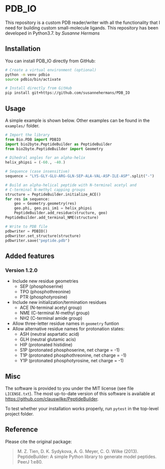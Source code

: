 # PDB_IO

This repository is a custom PDB reader/writer with all the functionality that I need for building custom small-molecule ligands. This repository has been developed in Python3.7. 
by *Susanne Hermans*

## Installation

You can install PDB_IO directly from GitHub:

```sh
# Create a virtual environment (optional)
python -m venv pdbio
source pdbio/bin/activate

# Install directly from GitHub
pip install git+https://github.com/susannehermans/PDB_IO
```

## Usage

A simple example is shown below. Other examples can be found in the `examples/` folder.

```python
# Import the library
from Bio.PDB import PDBIO
import bio2byte.PeptideBuilder as PeptideBuilder
from bio2byte.PeptideBuilder import Geometry

# Dihedral angles for an alpha-helix
helix_phipsi = (-60., -40.)

# Sequence (case insensitive)
sequence = "LYS-GLY-GLU-ARG-GLN-SEP-ALA-VAL-ASP-ILE-ASP".split("-")

# Build an alpha-helical peptide with N-terminal acetyl and
# C-terminal N-methyl capping groups
structure = PeptideBuilder.initialize_ACE()
for res in sequence:
    geo = Geometry.geometry(res)
    geo.phi, geo.psi_im1 = helix_phipsi
    PeptideBuilder.add_residue(structure, geo)
PeptideBuilder.add_terminal_NME(structure)

# Write to PDB file
pdbwriter = PDBIO()
pdbwriter.set_structure(structure)
pdbwriter.save("peptide.pdb")
```

## Added features

### Version 1.2.0

* Include new residue geometries
    * SEP (phosphoserine)
    * TPO (phosphothreonine)
    * PTR (phosphotyrosine)
* Include new initialization/termination residues
    * ACE (N-terminal acetyl group)
    * NME (C-terminal *N*-methyl group)
    * NH2 (C-terminal amide group)
* Allow three-letter residue names in `geometry` funtion
* Allow alternative residue names for protonation states:
    * ASH (neutral aspartatic acid)
    * GLH (neutral glutamic acis)
    * HIP (protonated histidine)
    * S1P (protonated phosphoserine, net charge = -1)
    * T1P (protonated phosphothreonine, net charge = -1)
    * Y1P (protonated phosphotyrosine, net charge = -1)

## Misc

The software is provided to you under the MIT license (see file `LICENSE.txt`).
The most up-to-date version of this software is available at
https://github.com/clauswilke/PeptideBuilder.

To test whether your installation works properly, run `pytest` in the top-level project folder.

## Reference

Please cite the original package:

> M. Z. Tien, D. K. Sydykova, A. G. Meyer, C. O. Wilke (2013). PeptideBuilder:
> A simple Python library to generate model peptides. PeerJ 1:e80.
